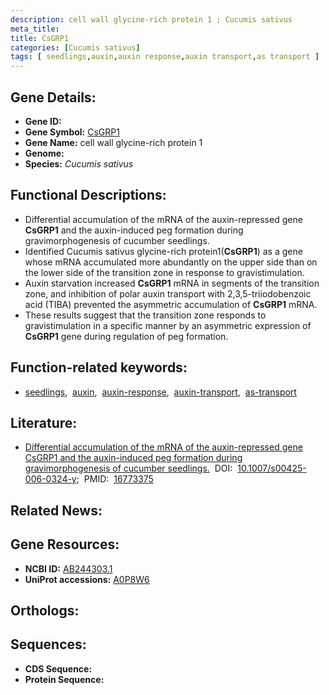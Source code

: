 ```yaml
---
description: cell wall glycine-rich protein 1 ; Cucumis sativus
meta_title:
title: CsGRP1
categories: [Cucumis sativus]
tags: [ seedlings,auxin,auxin response,auxin transport,as transport ]
---
```


## Gene Details:
- **Gene ID:** []()
- **Gene Symbol:** <u>CsGRP1</u>
- **Gene Name:** cell wall glycine-rich protein 1
- **Genome:** []()
- **Species:** *Cucumis sativus*

## Functional Descriptions:
   - Differential accumulation of the mRNA of the auxin-repressed gene **CsGRP1** and the auxin-induced peg formation during gravimorphogenesis of cucumber seedlings.
   - Identified Cucumis sativus glycine-rich protein1(**CsGRP1**) as a gene whose mRNA accumulated more abundantly on the upper side than on the lower side of the transition zone in response to gravistimulation.
   - Auxin starvation increased **CsGRP1** mRNA in segments of the transition zone, and inhibition of polar auxin transport with 2,3,5-triiodobenzoic acid (TIBA) prevented the asymmetric accumulation of **CsGRP1** mRNA.
   - These results suggest that the transition zone responds to gravistimulation in a specific manner by an asymmetric expression of **CsGRP1** gene during regulation of peg formation.

## Function-related keywords:
   - [seedlings](/tags/seedlings/),&nbsp;&nbsp;[auxin](/tags/auxin/),&nbsp;&nbsp;[auxin-response](/tags/auxin-response/),&nbsp;&nbsp;[auxin-transport](/tags/auxin-transport/),&nbsp;&nbsp;[as-transport](/tags/as-transport/)

## Literature:
   - [Differential accumulation of the mRNA of the auxin-repressed gene CsGRP1 and the auxin-induced peg formation during gravimorphogenesis of cucumber seedlings.](https://doi.org/10.1007/s00425-006-0324-y)&nbsp;&nbsp;DOI:&nbsp;&nbsp;[10.1007/s00425-006-0324-y](https://doi.org/10.1007/s00425-006-0324-y);&nbsp;&nbsp;PMID:&nbsp;&nbsp;[16773375](https://pubmed.ncbi.nlm.nih.gov/16773375/)

## Related News:

## Gene Resources:
- **NCBI ID:**  [AB244303.1](https://www.ncbi.nlm.nih.gov/gene/?term=AB244303.1)
- **UniProt accessions:**  [A0P8W6](https://www.uniprot.org/uniprotkb/A0P8W6/entry)

## Orthologs:

## Sequences:
- **CDS Sequence:**
- **Protein Sequence:**
